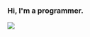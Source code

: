### Hi, I'm a programmer.

<!--
**TheerayutEncoder/TheerayutEncoder** is a ✨ _special_ ✨ repository because its `README.md` (this file) appears on your GitHub profile.

Here are some ideas to get you started:

- 🔭 I’m currently working on ...
- 🌱 I’m currently learning ...
- 👯 I’m looking to collaborate on ...
- 🤔 I’m looking for help with ...
- 💬 Ask me about ...
- 📫 How to reach me: ...
- 😄 Pronouns: ...
- ⚡ Fun fact: ...
-->


[![](https://leetcard.jacoblin.cool/theerayut_attajak?site=us)](https://leetcard.jacoblin.cool/theerayut_attajak?site=us)
